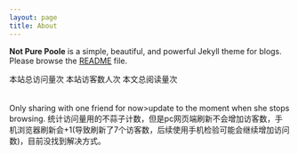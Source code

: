 ```yaml
---
layout: page
title: About
---
```


**Not Pure Poole** is a simple, beautiful, and powerful Jekyll theme for blogs. Please browse the [README](https://github.com/New-lay/New-lay.github.io/blob/main/README.md) file.
<br>

<script async src="//busuanzi.ibruce.info/busuanzi/2.3/busuanzi.pure.mini.js"></script>
本站总访问量<span id="busuanzi_value_site_pv"></span>次
本站访客数<span id="busuanzi_value_site_uv"></span>人次
本文总阅读量<span id="busuanzi_value_page_pv"></span>次
<br>
<br>
<br>
Only sharing with one friend for now>update to the moment when she stops browsing. 统计访问量用的不蒜子计数，但是pc网页端刷新不会增加访客数，手机浏览器刷新会+1(导致刷新了7个访客数，后续使用手机检验可能会继续增加访问数)，目前没找到解决方式。
